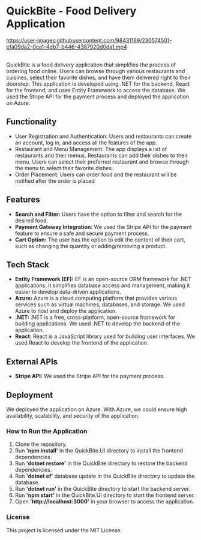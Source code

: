 # QuickBite - Food Delivery Application

https://user-images.githubusercontent.com/98431169/230574501-efa09da2-0ca1-4db7-b446-4387920d0da1.mp4


<br>
QuickBite is a food delivery application that simplifies the process of ordering food online. Users can browse through various restaurants and cuisines, select their favorite dishes, and have them delivered right to their doorstep. This application is developed using .NET for the backend, React for the frontend, and uses Entity Framework to access the database. We used the Stripe API for the payment process and deployed the application on Azure.

## Functionality
- User Registration and Authentication: Users and restaurants can create an account, log in, and access all the features of the app.
- Restaurant and Menu Management: The app displays a list of restaurants and their menus. Restaurants can add their dishes to their menu. Users can select their preferred restaurant and browse through the menu to select their favorite dishes.
- Order Placement: Users can order food and the restaurant will be notified after the order is placed

## Features
- **Search and Filter:** Users have the option to filter and search for the desired food.
- **Payment Gateway Integration:** We used the Stripe API for the payment feature to ensure a safe and secure payment process.
- **Cart Option:** The user has the option to edit the content of their cart, such as changing the quantity or adding/removing a product.

## Tech Stack
- **Entity Framework (EF):** EF is an open-source ORM framework for .NET applications. It simplifies database access and management, making it easier to develop data-driven applications.
- **Azure:** Azure is a cloud computing platform that provides various services such as virtual machines, databases, and storage. We used Azure to host and deploy the application.
- **.NET:** .NET is a free, cross-platform, open-source framework for building applications. We used .NET to develop the backend of the application.
- **React:** React is a JavaScript library used for building user interfaces. We used React to develop the frontend of the application.

## External APIs
- **Stripe API:** We used the Stripe API for the payment process.

## Deployment

We deployed the application on Azure. With Azure, we could ensure high availability, scalability, and security of the application.

### How to Run the Application
1. Clone the repository.
2. Run **'npm install'** in the QuickBite.UI directory to install the frontend dependencies.
3. Run **'dotnet restore'** in the QuickBite directory to restore the backend dependencies.
4. Run **'dotnet ef'** database update in the QuickBite directory to update the database.
5. Run **'dotnet run'** in the QuickBite directory to start the backend server.
6. Run **'npm start'** in the QuickBite.UI directory to start the frontend server.
7. Open **'http://localhost:3000'** in your browser to access the application.


### License
This project is licensed under the MIT License.
